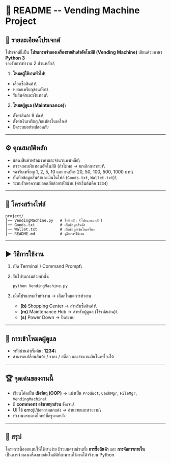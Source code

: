 # 📄 README -- Vending Machine Project

## 🏪 รายละเอียดโปรเจกต์

โปรเจกต์นี้เป็น **โปรแกรมจำลองเครื่องขายสินค้าอัตโนมัติ (Vending
Machine)** เขียนด้วยภาษา **Python 3**\
รองรับการทำงาน 2 ส่วนหลัก:\
1. **โหมดผู้ใช้งานทั่วไป**\
- เลือกซื้อสินค้า\
- หยอดเหรียญ/ธนบัตร\
- รับสินค้าและเงินทอน\
2. **โหมดผู้ดูแล (Maintenance)**\
- ตั้งค่าสินค้า 9 ช่อง\
- ตั้งค่าเงินเหรียญ/ธนบัตรในเครื่อง\
- ปิดระบบอย่างปลอดภัย

------------------------------------------------------------------------

## ⚙️ คุณสมบัติหลัก

-   แสดงสินค้าพร้อมราคาและจำนวนคงเหลือ\
-   ตรวจสอบเงินทอนอัตโนมัติ (ถ้าไม่พอ → ยกเลิกการขาย)\
-   รองรับเหรียญ 1, 2, 5, 10 และ ธนบัตร 20, 50, 100, 500, 1000 บาท\
-   บันทึกข้อมูลสินค้าและเงินในไฟล์ (`Goods.txt`, `Wallet.txt`)\
-   ระบบรักษาความปลอดภัยด้วยรหัสผ่าน (ค่าเริ่มต้นคือ `1234`)

------------------------------------------------------------------------

## 📂 โครงสร้างไฟล์

    project/
    │── VendingMachine.py   # ไฟล์หลัก (โปรแกรมหลัก)
    │── Goods.txt           # เก็บข้อมูลสินค้า
    │── Wallet.txt          # เก็บข้อมูลเงินในเครื่อง
    │── README.md           # คู่มือการใช้งาน

------------------------------------------------------------------------

## ▶️ วิธีการใช้งาน

1.  เปิด Terminal / Command Prompt\

2.  รันโปรแกรมด้วยคำสั่ง:

    ``` bash
    python VendingMachine.py
    ```

3.  เมื่อโปรแกรมเริ่มทำงาน → เลือกโหมดการทำงาน

    -   **(b)** Shopping Center → สำหรับซื้อสินค้า\
    -   **(m)** Maintenance Hub → สำหรับผู้ดูแล (ใช้รหัสผ่าน)\
    -   **(s)** Power Down → ปิดระบบ

------------------------------------------------------------------------

## 🔑 การเข้าโหมดผู้ดูแล

-   รหัสผ่านค่าเริ่มต้น: **1234**\
-   สามารถเปลี่ยนสินค้า / ราคา / สต็อก และจำนวนเงินในเครื่องได้

------------------------------------------------------------------------

## 🏆 จุดเด่นของงานนี้

-   เขียนโค้ดเป็น **เชิงวัตถุ (OOP)** → แบ่งเป็น `Product`, `CashMgr`,
    `FileMgr`, `VendingMachine`\
-   มี **comment อธิบายทุกส่วน** ชัดเจน\
-   UI ใช้ emoji/ข้อความตกแต่ง → อ่านง่ายและสวยงาม\
-   ทำงานครบตามโจทย์ที่ครูคาดหวัง

------------------------------------------------------------------------

## 🙏 สรุป

โครงการนี้ออกแบบให้ใช้งานง่าย มีระบบครบถ้วนทั้ง **การซื้อสินค้า** และ
**การจัดการภายใน**\
เป็นการจำลองเครื่องขายอัตโนมัติที่สามารถใช้งานได้จริงบน Python
